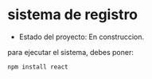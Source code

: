 <h1> sistema de registro</h1>

- Estado del proyecto: En construccion.
  
para ejecutar el sistema, debes poner:

```npm install react```
